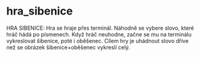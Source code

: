 # hra_sibenice
HRA SIBENICE:
Hra se hraje přes terminál. Náhodně se vybere slovo, které hráč hádá po písmenech. Když hráč neuhodne, začne se mu na terminálu vykreslovat šibenice, poté i oběšenec.
Cílem hry je uhádnout slovo dříve než se obrázek šibenice+oběšenec vykreslí celý.
